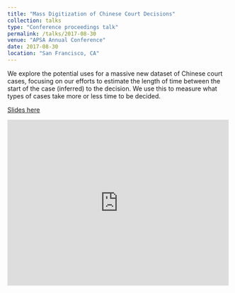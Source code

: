 ```yaml
---
title: "Mass Digitization of Chinese Court Decisions"
collection: talks
type: "Conference proceedings talk"
permalink: /talks/2017-08-30
venue: "APSA Annual Conference"
date: 2017-08-30
location: "San Francisco, CA"
---
```


We explore the potential uses for a massive new dataset of Chinese court cases, focusing on our efforts to estimate the length of time between the start of the case (inferred) to the decision. We use this to measure what types of cases take more or less time to be decided.

[Slides here](https://github.com/lcsanford/lcsanford.github.io/blob/master/files/APSA.pdf)


<embed src="https://drive.google.com/viewerng/viewer?embedded=true&url=https://github.com/lcsanford/lcsanford.github.io/blob/master/files/APSA.pdf" width="500" height="375">
